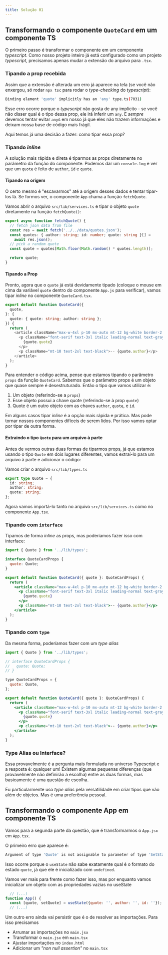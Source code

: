 ```yaml
---
title: Solução 01
---
```


## Transformando o componente `QuoteCard` em um componente TS

O primeiro passo é transformar o componente em um componente _typescript_. Como nosso projeto inteiro já está configurado como um projeto _typescript_, precisamos apenas mudar a extensão do arquivo para `.tsx`.

### Tipando a prop recebida

Assim que a extensão é alterada um erro já aparece na tela (se você não enxergou, só rodar `npx tsc` para rodar o _type-checking_ do _typescript_):

```bash title="Erro typescript"
Binding element 'quote' implicitly has an 'any' type.ts(7031)
```

Esse erro ocorre porque o _typescript_ não gosta de any implícito - se você não disser qual é o tipo dessa prop, ele irá inferir um `any`. E _sempre_ devemos tentar evitar `any`s em nosso já que eles não trazem informações e deixam nossa base de código mais frágil.

Aqui temos já uma decisão a fazer: como tipar essa prop?

### Tipando _inline_

A solução mais rápida e direta é tiparmos as props diretamente no parâmetro da função do componente. Podemos dar um `console.log` e ver que um `quote` é feito de `author`, `id` e `quote`.

#### Tipando na origem

O certo mesmo é "escavarmos" até a origem desses dados e tentar tipar-los lá. Se formos ver, o componente `App` chama a função `fetchQuote`.

Vamos abrir o arquivo `src/lib/services.ts` e tipar o objeto `quote` diretamente na função `fetchQuote()`:

```typescript {4,5}
export async function fetchQuote() {
  // fetch json data from file
  const res = await fetch('../../data/quotes.json');
  const quotes: { author: string; id: number; quote: string }[] =
    await res.json();
  // pick a random quote
  const quote = quotes[Math.floor(Math.random() * quotes.length)];

  return quote;
}
```

#### Tipando a Prop

Pronto, agora que o `quote` já está devidamente tipado (coloque o mouse em cima da variável `quote` dentro do componente `App.js` para verificar), vamos tipar _inline_ no componente `QuoteCard.tsx`.

```typescript {1-5}
export default function QuoteCard({
  quote,
}: {
  quote: { quote: string; author: string };
}) {
  return (
    <article className="max-w-4xl p-10 mx-auto mt-12 bg-white border-2 border-gray-200 shadow-2xl rounded-2xl bg-opacity-10">
      <p className="font-serif text-3xl italic leading-normal text-gray-700 font-extralight">
        {quote.quote}
      </p>
      <p className="mt-10 text-2xl text-black">-- {quote.author}</p>
    </article>
  );
}
```

Para entender o código acima, pense que estamos tipando o parâmetro `props` da função `QuoteCard`. Sabemos que o parâmetro props é um objeto que quase sempre é desestruturado. Então o tipo que vamos utilizar é:

1. Um objeto (referindo-se a `props`)
2. Esse objeto possui a chave quote (referindo-se à prop `quote`)
3. Quote é um outro objeto com as chaves `author`, `quote`, e `id`.

Em alguns casos tipar _inline_ é a opção mais rápida e prática. Mas pode tornar nossos componentes difíceis de serem lidos. Por isso vamos optar por tipar de outra forma.

#### Extraindo o tipo `Quote` para um arquivo à parte

Antes de vermos outras duas formas de tiparmos props, já que estamos usando o tipo `Quote` em dois lugares diferentes, vamos extraí-lo para um arquivo à parte e adicionar o código:

Vamos criar o arquivo `src/lib/types.ts`

```typescript title="src/lib/types.ts"
export type Quote = {
  id: string;
  author: string;
  quote: string;
};
```

Agora vamos importá-lo tanto no arquivo `src/lib/services.ts` como no componente `App.tsx`.

### Tipando com `interface`

Tipamos de forma _inline_ as props, mas poderíamos fazer isso com interface:

```jsx ins={3-5,7}
import { Quote } from '../lib/types';

interface QuoteCardProps {
  quote: Quote;
}

export default function QuoteCard({ quote }: QuoteCardProps) {
  return (
    <article className="max-w-4xl p-10 mx-auto mt-12 bg-white border-2 border-gray-200 shadow-2xl rounded-2xl bg-opacity-10">
      <p className="font-serif text-3xl italic leading-normal text-gray-700 font-extralight">
        {quote.quote}
      </p>
      <p className="mt-10 text-2xl text-black">-- {quote.author}</p>
    </article>
  );
}
```

### Tipando com `type`

Da mesma forma, poderíamos fazer com um _type alias_

```jsx ins={7-9}
import { Quote } from '../lib/types';

// interface QuoteCardProps {
//   quote: Quote;
// }

type QuoteCardProps = {
  quote: Quote,
};

export default function QuoteCard({ quote }: QuoteCardProps) {
  return (
    <article className="max-w-4xl p-10 mx-auto mt-12 bg-white border-2 border-gray-200 shadow-2xl rounded-2xl bg-opacity-10">
      <p className="font-serif text-3xl italic leading-normal text-gray-700 font-extralight">
        {quote.quote}
      </p>
      <p className="mt-10 text-2xl text-black">-- {quote.author}</p>
    </article>
  );
}
```

### Type Alias ou Interface?

Essa provavelmente é a pergunta mais formulada no universo Typescript e a resposta é: qualquer um! Existem algumas pequenas diferenças (que provavelmente não definirão a escolha) entre as duas formas, mas basicamente é uma questão de escolha.

Eu particularmente uso _type alias_ pela versatilidade em criar tipos que vão além de objetos. Mas é uma preferência pessoal.

## Transformando o componente App em componente TS

Vamos para a segunda parte da questão, que é transformarmos o `App.jsx` em `App.tsx`.

O primeiro erro que aparece é:

```bash
Argument of type 'Quote' is not assignable to parameter of type 'SetStateAction<undefined>'.
```

Isso ocorre porque o `useState` não sabe exatamente qual é o formato do estado `quote`, já que ele é inicializado com `undefined`.

Vamos ver mais para frente como fazer isso, mas por enquanto vamos inicializar um objeto com as propriedades vazias no useState

```jsx
  // (...)
function App() {
  const [quote, setQuote] = useState({quote: '', author: '', id: ''});
  // (...)
```

Um outro erro ainda vai persistir que é o de resolver as importações. Para isso precisamos

- Arrumar as importações no `main.jsx`
- Transformar o `main.jsx` em `main.tsx`
- Ajustar importações no `index.html`
- Adicionar um _"non null assertion"_ no `main.tsx`
